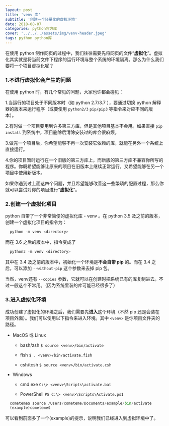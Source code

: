 ```yaml
---
layout: post
title: 'venv 库'
subtitle: '创建一个轻量化的虚拟环境'
date: 2018-08-07
categories: python官方库
cover: '../../../assets/img/venv-header.jpeg'
tags: python python库
---
```


在使用 python 制作网页的过程中，我们往往需要先将网页的文件“**虚拟化**”。虚拟化其实就是将当前文件下程序的运行环境与整个系统的环境隔离。那么为什么我们要将一个项目虚拟化呢？

### 1.不进行虚拟化会产生的问题

在使用 python 时，有几个常见的问题，大家也许都会碰见：

1.当运行的项目处于不同版本时（如 python 2.7/3.7 ），要通过切换 python 解释器的版本来运行程序（或要使用 `python2/3` `pip/pip3` 等指令来对应不同的版本）。

2.有时做一个项目要用到许多第三方库，但是其他项目基本不会用。如果直接 `pip install` 到系统中，项目删除后清除安装过的库会很麻烦。

3.做完一个项目后，你希望能够不再一次安装它依赖的库，就能在另外一个系统上直接运行。

4.你的项目暂时运行在一个旧版的第三方库上，而新版的第三方库不兼容你所写的程序。你既希望能够让原来的项目在旧版本上继续正常运行，又希望能够在另一个项目中使用新版本。

如果你遇到过上面这四个问题，并且希望能够改善这一些繁琐的配置过程，那么你就可以尝试对你的项目进行“**虚拟化**”。

### 2.创建一个虚拟化项目

python 自带了一个非常简便的虚拟化库 - venv 。在 python 3.5 及之前的版本，创建一个虚拟化项目的指令为：

```python
  python -m venv <directory>
```

而在 3.6 之后的版本中，指令变成了

```python
  python3 -m venv <directory>
```

其中在 3.4 及之前的版本中，初始化一个环境是**不会自带 pip** 的。而在 3.4 之后，可以添加 `--without-pip` 这个参数来去掉 pip 包。

当然，venv还有 `--copies` 参数，它就可以在创建时把系统已有的库复制进去。不过一般这个不常用。（因为系统里装的库可能已经很多了）

### 3.进入虚拟化环境

成功创建了虚拟化的环境之后，我们需要先**进入**这个环境（不然 pip 还是会装在项目外面）。我们可以使用以下指令来进入环境。其中 `<venv>` 是你项目文件夹的路径。


- MacOS 或 Linux

  - bash/zsh	`$ source <venv>/bin/activate`

  - fish	`$ . <venv>/bin/activate.fish`
  
  - csh/tcsh	`$ source <venv>/bin/activate.csh`

- Windows

  - cmd.exe	`C:\> <venv>\Scripts\activate.bat`

  - PowerShell	`PS C:\> <venv>\Scripts\Activate.ps1`
  
```python
  cometeme$ source /Users/cometeme/Documents/example/bin/activate
  (example)cometeme$ 
```

可以看到前面多了一个(example)的提示，说明我们已经进入到虚拟环境中了。



